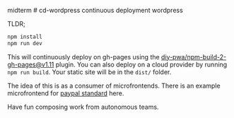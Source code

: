 midterm # cd-wordpress
continuous deployment wordpress

TLDR;

```bash
npm install
npm run dev
```

This will continuously deploy on gh-pages using the [diy-pwa/npm-build-2-gh-pages@v1.11](https://github.com/diy-pwa/npm-build-2-gh-pages) plugin. You can also deploy on a cloud provider by running `npm run build`. Your static site will be in the `dist/` folder.

The idea of this is as a consumer of microfrontends. There is an example microfrontend for [paypal standard](https://github.com/diy-pwa/paypal-microfrontend) here.

Have fun composing work from autonomous teams.
